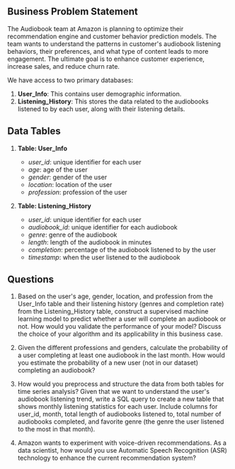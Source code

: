 ## **Business Problem Statement**

The Audiobook team at Amazon is planning to optimize their recommendation engine and customer behavior prediction models. The team wants to understand the patterns in customer's audiobook listening behaviors, their preferences, and what type of content leads to more engagement. The ultimate goal is to enhance customer experience, increase sales, and reduce churn rate.

We have access to two primary databases:
1. **User_Info**: This contains user demographic information.
2. **Listening_History**: This stores the data related to the audiobooks listened to by each user, along with their listening details.

## **Data Tables**

1. **Table: User_Info**
   - *user_id*: unique identifier for each user
   - *age*: age of the user
   - *gender*: gender of the user
   - *location*: location of the user
   - *profession*: profession of the user
   
2. **Table: Listening_History**
   - *user_id*: unique identifier for each user
   - *audiobook_id*: unique identifier for each audiobook
   - *genre*: genre of the audiobook
   - *length*: length of the audiobook in minutes
   - *completion*: percentage of the audiobook listened to by the user
   - *timestamp*: when the user listened to the audiobook

## **Questions**

1. Based on the user's age, gender, location, and profession from the User_Info table and their listening history (genres and completion rate) from the Listening_History table, construct a supervised machine learning model to predict whether a user will complete an audiobook or not. How would you validate the performance of your model? Discuss the choice of your algorithm and its applicability in this business case.

2. Given the different professions and genders, calculate the probability of a user completing at least one audiobook in the last month. How would you estimate the probability of a new user (not in our dataset) completing an audiobook?
   
3. How would you preprocess and structure the data from both tables for time series analysis? Given that we want to understand the user's audiobook listening trend, write a SQL query to create a new table that shows monthly listening statistics for each user. Include columns for user_id, month, total length of audiobooks listened to, total number of audiobooks completed, and favorite genre (the genre the user listened to the most in that month).

4. Amazon wants to experiment with voice-driven recommendations. As a data scientist, how would you use Automatic Speech Recognition (ASR) technology to enhance the current recommendation system?

